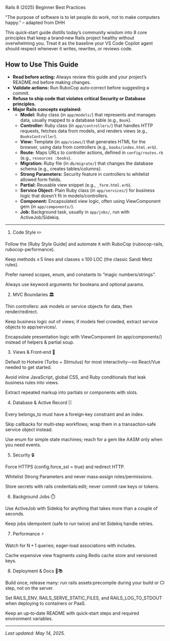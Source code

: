 Rails 8 (2025) Beginner Best Practices

“The purpose of software is to let people do work, not to make computers happy.” – adapted from DHH

This quick‑start guide distills today’s community wisdom into 8 core principles that keep a brand‑new Rails project healthy without overwhelming you. Treat it as the baseline your VS Code Copilot agent should respect whenever it writes, rewrites, or reviews code.

## How to Use This Guide

- **Read before acting:** Always review this guide and your project’s README.md before making changes.
- **Validate actions:** Run RuboCop auto‑correct before suggesting a commit.
- **Refuse to ship code that violates critical Security or Database principles.**
- **Major Rails concepts explained:**
  - **Model:** Ruby class (in `app/models/`) that represents and manages data, usually mapped to a database table (e.g., `Book`).
  - **Controller:** Ruby class (in `app/controllers/`) that handles HTTP requests, fetches data from models, and renders views (e.g., `BooksController`).
  - **View:** Template (in `app/views/`) that generates HTML for the browser, using data from controllers (e.g., `books/index.html.erb`).
  - **Route:** Maps URLs to controller actions, defined in `config/routes.rb` (e.g., `resources :books`).
  - **Migration:** Ruby file (in `db/migrate/`) that changes the database schema (e.g., creates tables/columns).
  - **Strong Parameters:** Security feature in controllers to whitelist allowed form fields.
  - **Partial:** Reusable view snippet (e.g., `_form.html.erb`).
  - **Service Object:** Plain Ruby class (in `app/services/`) for business logic that doesn’t fit in models/controllers.
  - **Component:** Encapsulated view logic, often using ViewComponent gem (in `app/components/`).
  - **Job:** Background task, usually in `app/jobs/`, run with ActiveJob/Sidekiq.

---

1. Code Style ✏️

Follow the [Ruby Style Guide] and automate it with RuboCop (rubocop-rails, rubocop-performance).

Keep methods ≤ 5 lines and classes ≤ 100 LOC (the classic Sandi Metz rules).

Prefer named scopes, enum, and constants to “magic numbers/strings”.

Always use keyword arguments for booleans and optional params.

2. MVC Boundaries 🏛️

Thin controllers: ask models or service objects for data, then render/redirect.

Keep business logic out of views; if models feel crowded, extract service objects to app/services/.

Encapsulate presentation logic with ViewComponent (in app/components/) instead of helpers & partial soup.

3. Views & Front‑end 🎨

Default to Hotwire (Turbo + Stimulus) for most interactivity—no React/Vue needed to get started.

Avoid inline JavaScript, global CSS, and Ruby conditionals that leak business rules into views.

Extract repeated markup into partials or components with slots.

4. Database & Active Record 🗄️

Every belongs_to must have a foreign‑key constraint and an index.

Skip callbacks for multi‑step workflows; wrap them in a transaction‑safe service object instead.

Use enum for simple state machines; reach for a gem like AASM only when you need events.

5. Security 🔒

Force HTTPS (config.force_ssl = true) and redirect HTTP.

Whitelist Strong Parameters and never mass‑assign roles/permissions.

Store secrets with rails credentials:edit; never commit raw keys or tokens.

6. Background Jobs ⏱️

Use ActiveJob with Sidekiq for anything that takes more than a couple of seconds.

Keep jobs idempotent (safe to run twice) and let Sidekiq handle retries.

7. Performance ⚡

Watch for N + 1 queries; eager‑load associations with includes.

Cache expensive view fragments using Redis cache store and versioned keys.

8. Deployment & Docs 🚀📚

Build once, release many: run rails assets:precompile during your build or CI step, not on the server.

Set RAILS_ENV, RAILS_SERVE_STATIC_FILES, and RAILS_LOG_TO_STDOUT when deploying to containers or PaaS.

Keep an up‑to‑date README with quick‑start steps and required environment variables.

---

_Last updated: May 14, 2025._

